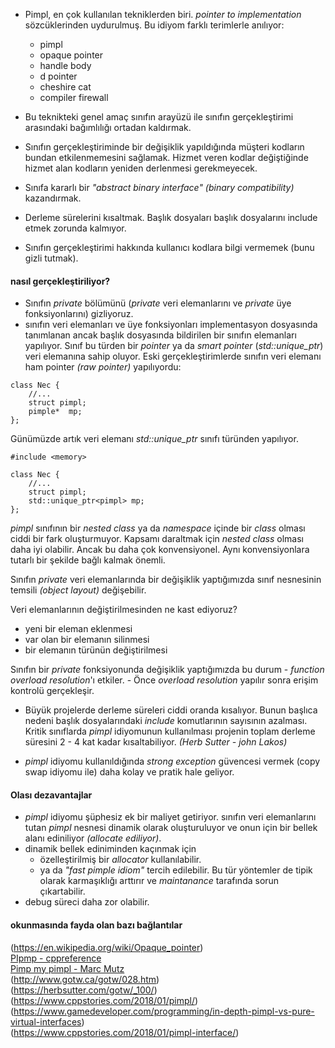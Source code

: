 - Pimpl, en çok kullanılan tekniklerden biri. _pointer to implementation_ sözcüklerinden uydurulmuş. Bu idiyom farklı terimlerle anılıyor:
  - pimpl
  - opaque pointer
  - handle body
  - d pointer
  - cheshire cat
  - compiler firewall

- Bu teknikteki genel amaç sınıfın arayüzü ile sınıfın gerçekleştirimi arasındaki bağımlılığı ortadan kaldırmak. 
- Sınıfın gerçekleştiriminde bir değişiklik yapıldığında müşteri kodların bundan etkilenmemesini sağlamak. Hizmet veren kodlar değiştiğinde hizmet alan kodların yeniden derlenmesi gerekmeyecek. 
- Sınıfa kararlı bir _"abstract binary interface"_ _(binary compatibility)_ kazandırmak.
- Derleme sürelerini kısaltmak. Başlık dosyaları başlık dosyalarını include etmek zorunda kalmıyor.
- Sınıfın gerçekleştirimi hakkında kullanıcı kodlara bilgi vermemek (bunu gizli tutmak).

#### nasıl gerçekleştiriliyor?

- Sınıfın _private_ bölümünü (_private_ veri elemanlarını ve _private_ üye fonksiyonlarını) gizliyoruz.
- sınıfın veri elemanları ve üye fonksiyonları implementasyon dosyasında tanımlanan ancak başlık dosyasında bildirilen bir sınıfın elemanları yapılıyor. Sınıf bu türden bir _pointer_ ya da _smart pointer_ (_std::unique_ptr_) veri elemanına sahip oluyor. Eski gerçekleştirimlerde sınıfın veri elemanı ham pointer _(raw pointer)_ yapılıyordu:

```
class Nec {
	//...
	struct pimpl;
	pimple*  mp;
};
```

Günümüzde artık veri elemanı _std::unique_ptr_ sınıfı türünden yapılıyor.

```
#include <memory>

class Nec {
	//...
	struct pimpl;
	std::unique_ptr<pimpl> mp;
};
```

_pimpl_ sınıfının bir _nested class_ ya da _namespace_ içinde bir _class_ olması ciddi bir fark oluşturmuyor. Kapsamı daraltmak için _nested class_ olması daha iyi olabilir. Ancak bu daha çok konvensiyonel. Aynı konvensiyonlara tutarlı bir şekilde bağlı kalmak önemli.

Sınıfın _private_ veri elemanlarında bir değişiklik yaptığımızda sınıf nesnesinin temsili _(object layout)_ değişebilir.

Veri elemanlarının değiştirilmesinden ne kast ediyoruz?
- yeni bir eleman eklenmesi
- var olan bir elemanın silinmesi
- bir elemanın türünün değiştirilmesi

Sınıfın  bir _private_ fonksiyonunda değişiklik yaptığımızda bu durum
	- _function overload resolution_'ı etkiler.
	- Önce _overload resolution_ yapılır sonra erişim kontrolü gerçekleşir.

- Büyük projelerde derleme süreleri ciddi oranda kısalıyor. Bunun başlıca nedeni başlık dosyalarındaki _include_ komutlarının sayısının azalması.
Kritik sınıflarda _pimpl_ idiyomunun kullanılması projenin toplam derleme süresini 2 - 4 kat kadar kısaltabiliyor. _(Herb Sutter - john Lakos)_

- _pimpl_ idiyomu kullanıldığında _strong exception_ güvencesi vermek (copy swap idiyomu ile)  daha kolay ve pratik hale geliyor.

#### Olası dezavantajlar
- _pimpl_ idiyomu şüphesiz ek bir maliyet getiriyor. sınıfın veri elemanlarını tutan _pimpl_ nesnesi dinamik olarak oluşturuluyor ve onun için bir bellek alanı ediniliyor _(allocate ediliyor)_.
- dinamik bellek ediniminden kaçınmak için
	- özelleştirilmiş bir _allocator_ kullanılabilir. 
	- ya da _"fast pimple idiom"_ tercih edilebilir. 
Bu tür yöntemler de tipik olarak karmaşıklığı arttırır ve _maintanance_ tarafında sorun çıkartabilir.
- debug süreci daha zor olabilir.

#### okunmasında fayda olan bazı bağlantılar

(https://en.wikipedia.org/wiki/Opaque_pointer)<br>
[PIpmp - cppreference](https://en.cppreference.com/w/cpp/language/pimpl)<br>
[Pimp my pimpl - Marc Mutz](https://marcmutz.wordpress.com/translated-articles/pimp-my-pimpl/) <br>
(http://www.gotw.ca/gotw/028.htm) <br>
(https://herbsutter.com/gotw/_100/)<br>
(https://www.cppstories.com/2018/01/pimpl/)<br>
(https://www.gamedeveloper.com/programming/in-depth-pimpl-vs-pure-virtual-interfaces)<br>
(https://www.cppstories.com/2018/01/pimpl-interface/)<br>
